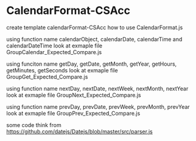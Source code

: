 # CalendarFormat-CSAcc
create template calendarFormat-CSAcc
how to use CalendarFormat.js

using function name calendarObject, calendarDate, calendarTime and calendarDateTime
look at exmaple file GroupCalendar_Expected_Compare.js

using funciton name getDay, getDate, getMonth, getYear, getHours, getMinutes, getSeconds
look at exmaple file GroupGet_Expected_Compare.js

using function name nextDay, nextDate, nextWeek, nextMonth, nextYear
look at exmaple file GroupNext_Expected_Compare.js

using function name prevDay, prevDate, prevWeek, prevMonth, prevYear
look at exmaple file GroupPrev_Expected_Compare.js

some code think from https://github.com/datejs/Datejs/blob/master/src/parser.js

